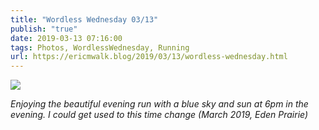 ```yaml
---
title: "Wordless Wednesday 03/13"
publish: "true"
date: 2019-03-13 07:16:00
tags: Photos, WordlessWednesday, Running
url: https://ericmwalk.blog/2019/03/13/wordless-wednesday.html
---
```


![](https://ericmwalk.blog/uploads/2022/504ea91567.jpg)

*Enjoying the beautiful evening run with a blue sky and sun at 6pm in the evening. I could get used to this time change (March 2019, Eden Prairie)*